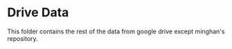 # Drive Data

This folder contains the rest of the data from google drive except minghan's repository.
